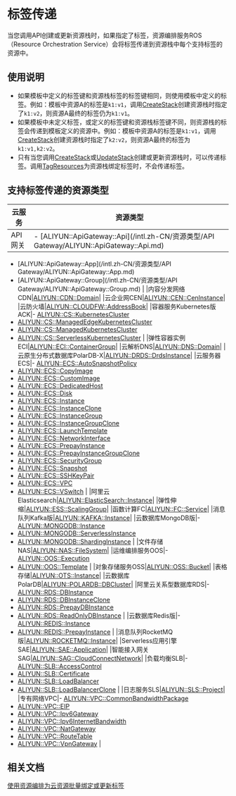 # 标签传递

当您调用API创建或更新资源栈时，如果指定了标签，资源编排服务ROS（Resource Orchestration Service）会将标签传递到资源栈中每个支持标签的资源中。

## 使用说明

-   如果模板中定义的标签键和资源栈标签的标签键相同，则使用模板中定义的标签。例如：模板中资源A的标签是`k1:v1`，调用[CreateStack](/intl.zh-CN/API参考/资源栈相关接口/CreateStack.md)创建资源栈时指定了`k1:v2`，则资源A最终的标签仍为`k1:v1`。
-   如果模板中未定义标签，或定义的标签键和资源栈标签键不同，则资源栈的标签会传递到模板定义的资源中。例如：模板中资源A的标签是`k1:v1`，调用[CreateStack](/intl.zh-CN/API参考/资源栈相关接口/CreateStack.md)创建资源栈时指定了`k2:v2`，则资源A最终的标签为`k1:v1,k2:v2`。
-   只有当您调用[CreateStack](/intl.zh-CN/API参考/资源栈相关接口/CreateStack.md)或[UpdateStack](/intl.zh-CN/API参考/资源栈相关接口/UpdateStack.md)创建或更新资源栈时，可以传递标签。调用[TagResources](/intl.zh-CN/API参考/标签相关接口/TagResources.md)为资源栈绑定标签时，不会传递标签。

## 支持标签传递的资源类型

|云服务|资源类型|
|---|----|
|API网关|-   [ALIYUN::ApiGateway::Api](/intl.zh-CN/资源类型/API Gateway/ALIYUN::ApiGateway::Api.md)
-   [ALIYUN::ApiGateway::App](/intl.zh-CN/资源类型/API Gateway/ALIYUN::ApiGateway::App.md)
-   [ALIYUN::ApiGateway::Group](/intl.zh-CN/资源类型/API Gateway/ALIYUN::ApiGateway::Group.md) |
|内容分发网络CDN|[ALIYUN::CDN::Domain](/intl.zh-CN/资源类型/CDN/ALIYUN::CDN::Domain.md)|
|云企业网CEN|[ALIYUN::CEN::CenInstance](/intl.zh-CN/资源类型/CEN/ALIYUN::CEN::CenInstance.md)|
|云防火墙|[ALIYUN::CLOUDFW::AddressBook](/intl.zh-CN/资源类型/CLOUDFW/ALIYUN::CLOUDFW::AddressBook.md)|
|容器服务Kubernetes版ACK|-   [ALIYUN::CS::KubernetesCluster](/intl.zh-CN/资源类型/CS/ALIYUN::CS::KubernetesCluster.md)
-   [ALIYUN::CS::ManagedEdgeKubernetesCluster](/intl.zh-CN/资源类型/CS/ALIYUN::CS::ManagedEdgeKubernetesCluster.md)
-   [ALIYUN::CS::ManagedKubernetesCluster](/intl.zh-CN/资源类型/CS/ALIYUN::CS::ManagedKubernetesCluster.md)
-   [ALIYUN::CS::ServerlessKubernetesCluster](/intl.zh-CN/资源类型/CS/ALIYUN::CS::ServerlessKubernetesCluster.md) |
|弹性容器实例ECI|[ALIYUN::ECI::ContainerGroup](/intl.zh-CN/资源类型/ECI/ALIYUN::ECI::ContainerGroup.md)|
|云解析DNS|[ALIYUN::DNS::Domain](/intl.zh-CN/资源类型/DNS/ALIYUN::DNS::Domain.md)|
|云原生分布式数据库PolarDB-X|[ALIYUN::DRDS::DrdsInstance](/intl.zh-CN/资源类型/DRDS/ALIYUN::DRDS::DrdsInstance.md)|
|云服务器ECS|-   [ALIYUN::ECS::AutoSnapshotPolicy](/intl.zh-CN/资源类型/ECS/ALIYUN::ECS::AutoSnapshotPolicy.md)
-   [ALIYUN::ECS::CopyImage](/intl.zh-CN/资源类型/ECS/ALIYUN::ECS::CopyImage.md)
-   [ALIYUN::ECS::CustomImage](/intl.zh-CN/资源类型/ECS/ALIYUN::ECS::CustomImage.md)
-   [ALIYUN::ECS::DedicatedHost](/intl.zh-CN/资源类型/ECS/ALIYUN::ECS::DedicatedHost.md)
-   [ALIYUN::ECS::Disk](/intl.zh-CN/资源类型/ECS/ALIYUN::ECS::Disk.md)
-   [ALIYUN::ECS::Instance](/intl.zh-CN/资源类型/ECS/ALIYUN::ECS::Instance.md)
-   [ALIYUN::ECS::InstanceClone](/intl.zh-CN/资源类型/ECS/ALIYUN::ECS::InstanceClone.md)
-   [ALIYUN::ECS::InstanceGroup](/intl.zh-CN/资源类型/ECS/ALIYUN::ECS::InstanceGroup.md)
-   [ALIYUN::ECS::InstanceGroupClone](/intl.zh-CN/资源类型/ECS/ALIYUN::ECS::InstanceGroupClone.md)
-   [ALIYUN::ECS::LaunchTemplate](/intl.zh-CN/资源类型/ECS/ALIYUN::ECS::LaunchTemplate.md)
-   [ALIYUN::ECS::NetworkInterface](/intl.zh-CN/资源类型/ECS/ALIYUN::ECS::NetworkInterface.md)
-   [ALIYUN::ECS::PrepayInstance](/intl.zh-CN/资源类型/ECS/ALIYUN::ECS::PrepayInstance.md)
-   [ALIYUN::ECS::PrepayInstanceGroupClone](/intl.zh-CN/资源类型/ECS/ALIYUN::ECS::PrepayInstanceGroupClone.md)
-   [ALIYUN::ECS::SecurityGroup](/intl.zh-CN/资源类型/ECS/ALIYUN::ECS::SecurityGroup.md)
-   [ALIYUN::ECS::Snapshot](/intl.zh-CN/资源类型/ECS/ALIYUN::ECS::Snapshot.md)
-   [ALIYUN::ECS::SSHKeyPair](/intl.zh-CN/资源类型/ECS/ALIYUN::ECS::SSHKeyPair.md)
-   [ALIYUN::ECS::VPC](/intl.zh-CN/资源类型/ECS/ALIYUN::ECS::VPC.md)
-   [ALIYUN::ECS::VSwitch](/intl.zh-CN/资源类型/ECS/ALIYUN::ECS::VSwitch.md) |
|阿里云Elasticsearch|[ALIYUN::ElasticSearch::Instance](/intl.zh-CN/资源类型/ElasticSearch/ALIYUN::ElasticSearch::Instance.md)|
|弹性伸缩|[ALIYUN::ESS::ScalingGroup](/intl.zh-CN/资源类型/ESS/ALIYUN::ESS::ScalingGroup.md)|
|函数计算FC|[ALIYUN::FC::Service](/intl.zh-CN/资源类型/FC/ALIYUN::FC::Service.md)|
|消息队列Kafka版|[ALIYUN::KAFKA::Instance](/intl.zh-CN/资源类型/KAFKA/ALIYUN::KAFKA::Instance.md)|
|云数据库MongoDB版|-   [ALIYUN::MONGODB::Instance](/intl.zh-CN/资源类型/MongoDB/ALIYUN::MONGODB::Instance.md)
-   [ALIYUN::MONGODB::ServerlessInstance](/intl.zh-CN/资源类型/MongoDB/ALIYUN::MONGODB::ServerlessInstance.md)
-   [ALIYUN::MONGODB::ShardingInstance](/intl.zh-CN/资源类型/MongoDB/ALIYUN::MONGODB::ShardingInstance.md) |
|文件存储NAS|[ALIYUN::NAS::FileSystem](/intl.zh-CN/资源类型/NAS/ALIYUN::NAS::FileSystem.md)|
|运维编排服务OOS|-   [ALIYUN::OOS::Execution](/intl.zh-CN/资源类型/OOS/ALIYUN::OOS::Execution.md)
-   [ALIYUN::OOS::Template](/intl.zh-CN/资源类型/OOS/ALIYUN::OOS::Template.md) |
|对象存储服务OSS|[ALIYUN::OSS::Bucket](/intl.zh-CN/资源类型/OSS/ALIYUN::OSS::Bucket.md)|
|表格存储|[ALIYUN::OTS::Instance](/intl.zh-CN/资源类型/OTS/ALIYUN::OTS::Instance.md)|
|云数据库PolarDB|[ALIYUN::POLARDB::DBCluster](/intl.zh-CN/资源类型/POLARDB/ALIYUN::POLARDB::DBCluster.md)|
|阿里云关系型数据库RDS|-   [ALIYUN::RDS::DBInstance](/intl.zh-CN/资源类型/RDS/ALIYUN::RDS::DBInstance.md)
-   [ALIYUN::RDS::DBInstanceClone](/intl.zh-CN/资源类型/RDS/ALIYUN::RDS::DBInstanceClone.md)
-   [ALIYUN::RDS::PrepayDBInstance](/intl.zh-CN/资源类型/RDS/ALIYUN::RDS::PrepayDBInstance.md)
-   [ALIYUN::RDS::ReadOnlyDBInstance](/intl.zh-CN/资源类型/RDS/ALIYUN::RDS::ReadOnlyDBInstance.md) |
|云数据库Redis版|-   [ALIYUN::REDIS::Instance](/intl.zh-CN/资源类型/Redis/ALIYUN::REDIS::Instance.md)
-   [ALIYUN::REDIS::PrepayInstance](/intl.zh-CN/资源类型/Redis/ALIYUN::REDIS::PrepayInstance.md) |
|消息队列RocketMQ版|[ALIYUN::ROCKETMQ::Instance](/intl.zh-CN/资源类型/ROCKETMQ/ALIYUN::ROCKETMQ::Instance.md)|
|Serverless应用引擎SAE|[ALIYUN::SAE::Application](/intl.zh-CN/资源类型/SAE/ALIYUN::SAE::Application.md)|
|智能接入网关SAG|[ALIYUN::SAG::CloudConnectNetwork](/intl.zh-CN/资源类型/SAG/ALIYUN::SAG::CloudConnectNetwork.md)|
|负载均衡SLB|-   [ALIYUN::SLB::AccessControl](/intl.zh-CN/资源类型/SLB/ALIYUN::SLB::AccessControl.md)
-   [ALIYUN::SLB::Certificate](/intl.zh-CN/资源类型/SLB/ALIYUN::SLB::Certificate.md)
-   [ALIYUN::SLB::LoadBalancer](/intl.zh-CN/资源类型/SLB/ALIYUN::SLB::LoadBalancer.md)
-   [ALIYUN::SLB::LoadBalancerClone](/intl.zh-CN/资源类型/SLB/ALIYUN::SLB::LoadBalancerClone.md) |
|日志服务SLS|[ALIYUN::SLS::Project](/intl.zh-CN/资源类型/SLS/ALIYUN::SLS::Project.md)|
|专有网络VPC|-   [ALIYUN::VPC::CommonBandwidthPackage](/intl.zh-CN/资源类型/VPC/ALIYUN::VPC::CommonBandwidthPackage.md)
-   [ALIYUN::VPC::EIP](/intl.zh-CN/资源类型/VPC/ALIYUN::VPC::EIP.md)
-   [ALIYUN::VPC::Ipv6Gateway](/intl.zh-CN/资源类型/VPC/ALIYUN::VPC::Ipv6Gateway.md)
-   [ALIYUN::VPC::Ipv6InternetBandwidth](/intl.zh-CN/资源类型/VPC/ALIYUN::VPC::Ipv6InternetBandwidth.md)
-   [ALIYUN::VPC::NatGateway](/intl.zh-CN/资源类型/VPC/ALIYUN::VPC::NatGateway.md)
-   [ALIYUN::VPC::RouteTable](/intl.zh-CN/资源类型/VPC/ALIYUN::VPC::RouteTable.md)
-   [ALIYUN::VPC::VpnGateway](/intl.zh-CN/资源类型/VPC/ALIYUN::VPC::VpnGateway.md) |

## 相关文档

[使用资源编排为云资源批量绑定或更新标签](/intl.zh-CN/最佳实践/批量部署/使用资源编排为云资源批量绑定或更新标签.md)

